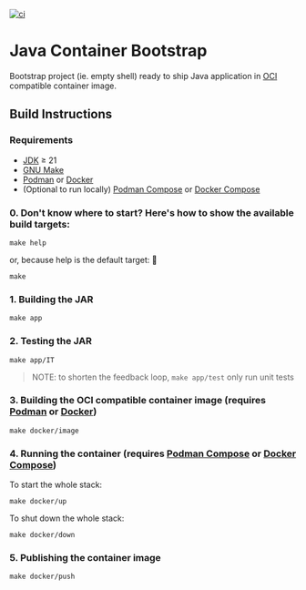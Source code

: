 [![ci](https://github.com/gwallet/java-container-bootstrap/actions/workflows/ci.yml/badge.svg)](https://github.com/gwallet/java-container-bootstrap/actions/workflows/ci.yml)

# Java Container Bootstrap

Bootstrap project (ie. empty shell) ready to ship Java application in
[OCI](https://opencontainers.org/) compatible container image.

## Build Instructions

### Requirements

- [JDK](https://dev.java/) ≥ 21
- [GNU Make](https://www.gnu.org/software/make/)
- [Podman](https://podman.io/) or [Docker](https://docs.docker.com/engine/reference/commandline/cli/)
- (Optional to run locally) [Podman Compose](https://github.com/containers/podman-compose)
  or [Docker Compose](https://docs.docker.com/compose/)

### 0. Don't know where to start? Here's how to show the available build targets:
```shell
make help
```
or, because help is the default target: 🙂
```shell
make
```

### 1. Building the JAR

```shell
make app
```

### 2. Testing the JAR

```shell
make app/IT
```
> NOTE: to shorten the feedback loop, `make app/test` only run unit tests

### 3. Building the OCI compatible container image (requires [Podman](https://podman.io/) or [Docker](https://docs.docker.com/engine/reference/commandline/cli/))

```shell
make docker/image
```

### 4. Running the container (requires [Podman Compose](https://github.com/containers/podman-compose) or [Docker Compose](https://docs.docker.com/compose/))

To start the whole stack:
```shell
make docker/up
```

To shut down the whole stack:
```shell
make docker/down
```

### 5. Publishing the container image

```shell
make docker/push
```
